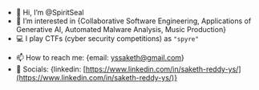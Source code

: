 - 👋 Hi, I’m @SpiritSeal
- 👀 I’m interested in {Collaborative Software Engineering, Applications of Generative AI, Automated Malware Analysis, Music Production}
- 💻 I play CTFs (cyber security competitions) as `"spyre"`
<!---
- 🌱 I’m currently learning ...
- 💞️ I’m looking to collaborate on ...

SpiritSeal/SpiritSeal is a ✨ special ✨ repository because its `README.md` (this file) appears on your GitHub profile.
You can click the Preview link to take a look at your changes.
--->
- 📫 How to reach me: {email: yssaketh@gmail.com}
- 📱 Socials: {linkedin: [https://www.linkedin.com/in/saketh-reddy-ys/](https://www.linkedin.com/in/saketh-reddy-ys/)}
